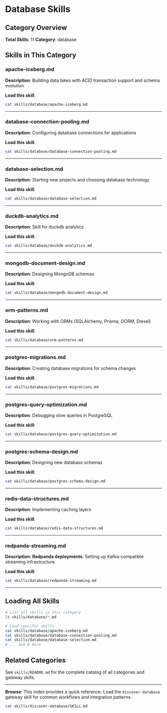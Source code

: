 # Database Skills

## Category Overview

**Total Skills**: 11
**Category**: database

## Skills in This Category

### apache-iceberg.md
**Description**: Building data lakes with ACID transaction support and schema evolution

**Load this skill**:
```bash
cat skills/database/apache-iceberg.md
```

---

### database-connection-pooling.md
**Description**: Configuring database connections for applications

**Load this skill**:
```bash
cat skills/database/database-connection-pooling.md
```

---

### database-selection.md
**Description**: Starting new projects and choosing database technology

**Load this skill**:
```bash
cat skills/database/database-selection.md
```

---

### duckdb-analytics.md
**Description**: Skill for duckdb analytics

**Load this skill**:
```bash
cat skills/database/duckdb-analytics.md
```

---

### mongodb-document-design.md
**Description**: Designing MongoDB schemas

**Load this skill**:
```bash
cat skills/database/mongodb-document-design.md
```

---

### orm-patterns.md
**Description**: Working with ORMs (SQLAlchemy, Prisma, GORM, Diesel)

**Load this skill**:
```bash
cat skills/database/orm-patterns.md
```

---

### postgres-migrations.md
**Description**: Creating database migrations for schema changes

**Load this skill**:
```bash
cat skills/database/postgres-migrations.md
```

---

### postgres-query-optimization.md
**Description**: Debugging slow queries in PostgreSQL

**Load this skill**:
```bash
cat skills/database/postgres-query-optimization.md
```

---

### postgres-schema-design.md
**Description**: Designing new database schemas

**Load this skill**:
```bash
cat skills/database/postgres-schema-design.md
```

---

### redis-data-structures.md
**Description**: Implementing caching layers

**Load this skill**:
```bash
cat skills/database/redis-data-structures.md
```

---

### redpanda-streaming.md
**Description**: **Redpanda deployments**: Setting up Kafka-compatible streaming infrastructure

**Load this skill**:
```bash
cat skills/database/redpanda-streaming.md
```

---

## Loading All Skills

```bash
# List all skills in this category
ls skills/database/*.md

# Load specific skills
cat skills/database/apache-iceberg.md
cat skills/database/database-connection-pooling.md
cat skills/database/database-selection.md
# ... and 8 more
```

## Related Categories

See `skills/README.md` for the complete catalog of all categories and gateway skills.

---

**Browse**: This index provides a quick reference. Load the `discover-database` gateway skill for common workflows and integration patterns.

```bash
cat skills/discover-database/SKILL.md
```
